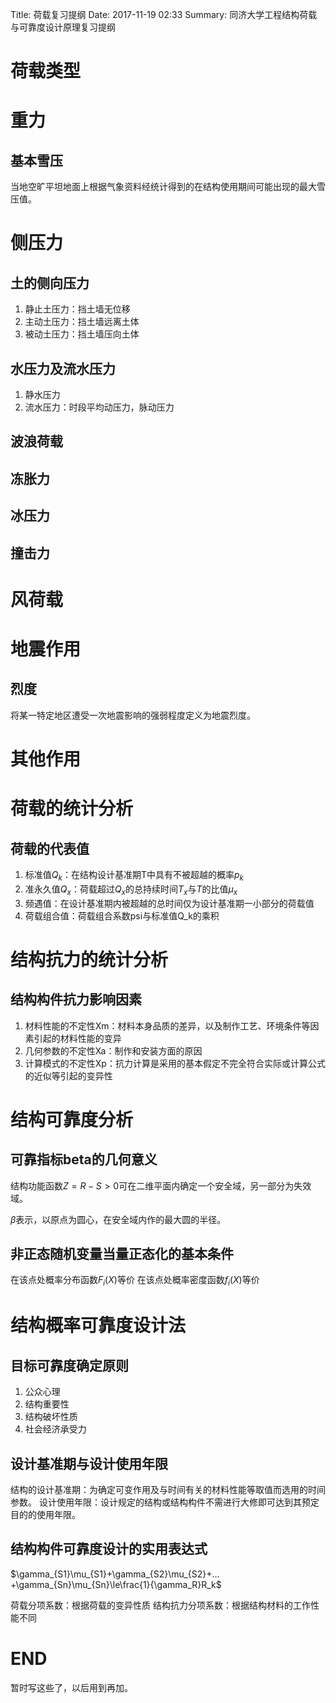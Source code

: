 Title: 荷载复习提纲
Date: 2017-11-19 02:33
Summary: 同济大学工程结构荷载与可靠度设计原理复习提纲

# 荷载类型

# 重力

## 基本雪压

当地空旷平坦地面上根据气象资料经统计得到的在结构使用期间可能出现的最大雪压值。

# 侧压力

## 土的侧向压力

1. 静止土压力：挡土墙无位移
2. 主动土压力：挡土墙远离土体
3. 被动土压力：挡土墙压向土体

## 水压力及流水压力

1. 静水压力
2. 流水压力：时段平均动压力，脉动压力

## 波浪荷载

## 冻胀力

## 冰压力

## 撞击力

# 风荷载

# 地震作用

## 烈度

将某一特定地区遭受一次地震影响的强弱程度定义为地震烈度。

# 其他作用

# 荷载的统计分析

## 荷载的代表值

1. 标准值$Q_k$：在结构设计基准期T中具有不被超越的概率$p_k$
2. 准永久值$Q_x$：荷载超过$Q_x$的总持续时间$T_x$与$T$的比值$\mu_x$
3. 频遇值：在设计基准期内被超越的总时间仅为设计基准期一小部分的荷载值
4. 荷载组合值：荷载组合系数psi与标准值Q_k的乘积

# 结构抗力的统计分析

## 结构构件抗力影响因素

1. 材料性能的不定性Xm：材料本身品质的差异，以及制作工艺、环境条件等因素引起的材料性能的变异
2. 几何参数的不定性Xa：制作和安装方面的原因
3. 计算模式的不定性Xp：抗力计算是采用的基本假定不完全符合实际或计算公式的近似等引起的变异性

# 结构可靠度分析

## 可靠指标beta的几何意义

结构功能函数$Z=R-S>0$可在二维平面内确定一个安全域，另一部分为失效域。

$\beta$表示，以原点为圆心，在安全域内作的最大圆的半径。

## 非正态随机变量当量正态化的基本条件

在该点处概率分布函数$F_i(X)$等价
在该点处概率密度函数$f_i(X)$等价

# 结构概率可靠度设计法

## 目标可靠度确定原则

1. 公众心理
2. 结构重要性
3. 结构破坏性质
4. 社会经济承受力

## 设计基准期与设计使用年限

结构的设计基准期：为确定可变作用及与时间有关的材料性能等取值而选用的时间参数。
设计使用年限：设计规定的结构或结构构件不需进行大修即可达到其预定目的的使用年限。

## 结构构件可靠度设计的实用表达式

$\gamma_{S1}\mu_{S1}+\gamma_{S2}\mu_{S2}+…+\gamma_{Sn}\mu_{Sn}\le\frac{1}{\gamma_R}R_k$

荷载分项系数：根据荷载的变异性质
结构抗力分项系数：根据结构材料的工作性能不同

# END

暂时写这些了，以后用到再加。